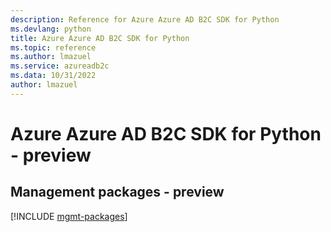 ```yaml
---
description: Reference for Azure Azure AD B2C SDK for Python
ms.devlang: python
title: Azure Azure AD B2C SDK for Python
ms.topic: reference
ms.author: lmazuel
ms.service: azureadb2c
ms.data: 10/31/2022
author: lmazuel
---
```

# Azure Azure AD B2C SDK for Python - preview

## Management packages - preview
[!INCLUDE [mgmt-packages](azure-ad-b2c-mgmt-index.md)]
